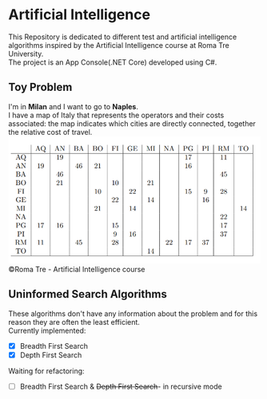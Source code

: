 # Artificial Intelligence

This Repository is dedicated to different test and artificial intelligence algorithms inspired by the Artificial Intelligence course at Roma Tre University.
<br>The project is an App Console(.NET Core) developed using C#.

## Toy Problem
I'm in <b>Milan</b> and I want to go to <b>Naples</b>.<br>
I have a map of Italy that represents the operators and their costs associated: the map indicates which cities are directly connected, together the relative cost of travel.
![Cost table](https://github.com/mariocuomo/artificial_intelligence/blob/main/cost_table.PNG)<br>
©Roma Tre - Artificial Intelligence course

## Uninformed Search Algorithms
These algorithms don't have any information about the problem and for this reason they are often the least efficient.<br>
Currently implemented:
- [x] Breadth First Search
- [x] Depth First Search

Waiting for refactoring:
- [ ] Breadth First Search & ~~Depth First Search~~- in recursive mode

